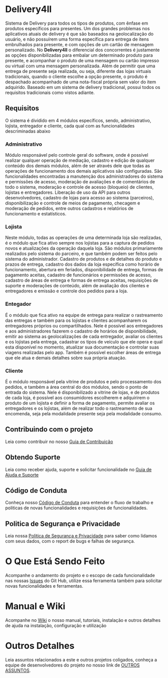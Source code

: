 # Delivery4ll
Sistema de Delivery para todos os tipos de produtos, com ênfase em produtos específicos para presentes. Um dos grandes problemas nos aplicativos atuais de delivery é que são baseados na geolocalização do usuário, e não possuírem uma forma específica para entrega de itens embrulhados para presente, e com opções de um cartão de mensagem personalizado.
No **Delivery4ll** o diferencial dos concorrentes é justamente as opções disponibilizadas para embalar um determinado produto para presente, e acompanhar o produto de uma mensagem ou cartão impresso ou virtual com uma mensagem personalizada. Além de permitir que uma entrega de presente seja realizada, ou seja, diferente das lojas virtuais tradicionais, quando o cliente escolhe a opção presente, o produto é despachado acompanhado de uma nota-fiscal própria sem valor do item adquirido.
Baseado em um sistema de delivery tradicional, possui todos os requisitos tradicionais como vistos adiante.
## Requisitos
O sistema é dividido em 4 módulos específicos, sendo, administrativo, lojista, entregador e cliente, cada qual com as funcionalidades descriminadas abaixo
### Administrativo
Módulo responsável pelo controle geral do software, onde é possível realizar qualquer operação de mediação, cadastro e edição de qualquer conteúdo dos demais módulos, além de ser através dele que todas as operações de funcionamento dos demais aplicativos são configuradas.
São funcionalidades encontradas a manutenção dos administradores do sistema e permissões de acesso, moderação de avaliações e de comentários de todo o sistema, moderação e controle de acesso (bloqueio) de clientes, lojistas e entregadores. Liberação de uso da API para outros desenvolvedores, cadastro de lojas para acesso ao sistema (parceiros), disponibilização e controle de meios de pagamento, checagem e moderação de pedidos, entre outros cadastros e relatórios de funcionamento e estatísticos.
### Lojista
Neste módulo, todas as operações de uma determinada loja são realizadas, é o módulo que fica ativo sempre nos lojistas para a captura de pedidos novos e atualizações da operação daquela loja. São módulos primariamente realizados pelo sistema do parceiro, e que também podem ser feitos pelo sistema do administrador.
Cadastro de produtos e de detalhes do produto e prazos de entrega, cadastro dos dados da loja específica como horário de funcionamento, abertura em feriados, disponibilidade de entrega, formas de pagamento aceitas, cadastro de funcionários e permissões de acesso, cadastro de áreas de entrega e formas de entrega aceitas, requisições de suporte e moderações de conteúdo, além de avaliação dos clientes e entregadores e emissão e controle dos pedidos para a loja.
### Entegador
É o módulo que fica ativo na equipe de entrega para realizar o rastreamento das entregas e também para os lojistas e clientes acompanharem os entregadores próprios ou compartilhados.
Nele é possível aos entregadores e aos administradores fazerem o cadastro de horários de disponibilidade, emitir ao sistema as geolocalizações de cada entregador, avaliar os clientes e os lojistas pela entrega, cadastrar os tipos de veículo que ele opera e qual esta disponível no momento, atualizar sua documentação e controlar suas viagens realizadas pelo app. Também é possível escolher áreas de entrega que ele atua e demais detalhes sobre sua própria atuação.
### Cliente
É o módulo responsável pela vitrine de produtos e pelo processamento dos pedidos, e também a área central do dos módulos, sendo o ponto de entrada do sistema.
Nele é disponibilizado a vitrine de lojas, e de produtos de cada loja, é possível aos consumidores escolherem e adquirirem o produto de um lojista e definir a forma de pagamento, permite avaliar os entregadores e os lojistas, além de realizar todo o rastreamento de sua encomenda, seja pela modalidade presente seja pela modalidade consumo.

## Contribuindo com o projeto
Leia como contribuir no nosso [Guia de Contribuição](./.github/contributing.md) 

## Obtendo Suporte
Leia como receber ajuda, suporte e solicitar funcionalidade no [Guia de Ajuda e Suporte](./.github/SUPPORT.md)

## Código de Conduta
Conheça nosso [Código de Conduta](./.github/CODE_OF_CONDUCT.md) para entender o fluxo de trabalho e politicas de novas funcionalidades e requisições de funcionalidades.

## Politica de Segurança e Privacidade
Leia nossa [Politica de Segurança e Privacidade](./.github/SECURITY.md) para saber como lidamos com seus dados, com o report de bugs e falhas de segurança.

# O Que Está Sendo Feito
Acompanhe o andamento do projeto e o escopo de cada funcionalidade nas nossas [Issues](./issues) do Git Hub, utilize essa ferramenta também para solicitar novas funcionalidades e ferramentas.

# Manual e Wiki
Acompanhe no [Wiki](./wiki) o nosso manual, tutoriais, instalação e outros detalhes de ajuda na instalação, configuração e utilização

# Outros Detalhes
Leia assuntos relacionados a este e outros projetos coligados, conheça a equipe de desenvolvedores do projeto no nosso link de [OUTROS ASSUNTOS](./.github/OTHER.md).